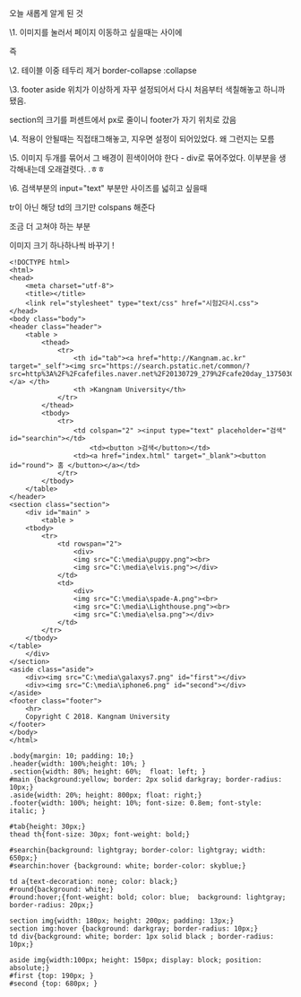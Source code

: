 오늘 새롭게 알게 된 것 

\1. 이미지를 눌러서 페이지 이동하고 싶을때는 <a href> </a> 사이에 <img> 

즉 <a href="" > **<img src="" >** </a>

\2. 테이블 이중 테두리 제거 border-collapse :collapse 

\3. footer aside 위치가 이상하게 자꾸 설정되어서 다시 처음부터 색칠해놓고 하니까 됐음. 

section의 크기를 퍼센트에서 px로 줄이니 footer가 자기 위치로 갔음 

\4. 적용이 안될때는 직접태그해놓고, 지우면 설정이 되어있었다. 왜 그런지는 모름

\5. 이미지 두개를 묶어서 그 배경이 흰색이어야 한다 - div로 묶어주었다. 이부분을 생각해내는데 오래걸렷다. .ㅎㅎ

\6. 검색부분의 input="text" 부분만 사이즈를 넓히고 싶을때

tr이 아닌 해당 td의 크기만 colspans 해준다 





조금 더 고쳐야 하는 부분 

이미지 크기 하나하나씩 바꾸기 ! 



```
<!DOCTYPE html>
<html>
<head>
	<meta charset="utf-8">
	<title></title>
	<link rel="stylesheet" type="text/css" href="시험2다시.css">
</head>
<body class="body">
<header class="header">
	<table >
		<thead>
			<tr>
				<th id="tab"><a href="http://Kangnam.ac.kr" target="_self"><img src="https://search.pstatic.net/common/?src=http%3A%2F%2Fcafefiles.naver.net%2F20130729_279%2Fcafe20day_1375030179831aoyTP_JPEG%2F%25B0%25AD%25B3%25B2%25B4%25EB%25C7%25D0%25B1%25B3_%25B7%25CE%25B0%25ED.jpg&type=l340_165"> </a> </th>
				<th >Kangnam University</th>
			</tr>
		</thead>
		<tbody>
			<tr>
				<td colspan="2" ><input type="text" placeholder="검색" id="searchin"></td>
					<td><button >검색</button></td>
				<td><a href="index.html" target="_blank"><button id="round"> 홈 </button></a></td>
			</tr>
		</tbody>
	</table>
</header>
<section class="section">
	<div id="main" >
		<table >
	<tbody>
		<tr>
			<td rowspan="2">
				<div>
				<img src="C:\media\puppy.png"><br>
				<img src="C:\media\elvis.png"></div>
			</td>
			<td>
				<div>
				<img src="C:\media\spade-A.png"><br>
				<img src="C:\media\Lighthouse.png"><br>
				<img src="C:\media\elsa.png"></div>
			</td>
		</tr>
	</tbody>
</table>
	</div>
</section>
<aside class="aside">
	<div><img src="C:\media\galaxys7.png" id="first"></div>
	<div><img src="C:\media\iphone6.png" id="second"></div>
</aside>
<footer class="footer">
	<hr>
	Copyright C 2018. Kangnam University
</footer>
</body>
</html>
```

```
.body{margin: 10; padding: 10;}
.header{width: 100%;height: 10%; }
.section{width: 80%; height: 60%;  float: left; }
#main {background:yellow; border: 2px solid darkgray; border-radius: 10px;}
.aside{width: 20%; height: 800px; float: right;}
.footer{width: 100%; height: 10%; font-size: 0.8em; font-style: italic; }

#tab{height: 30px;}
thead th{font-size: 30px; font-weight: bold;}

#searchin{background: lightgray; border-color: lightgray; width: 650px;}
#searchin:hover {background: white; border-color: skyblue;}

td a{text-decoration: none; color: black;}
#round{background: white;}
#round:hover;{font-weight: bold; color: blue;  background: lightgray; border-radius: 20px;}

section img{width: 180px; height: 200px; padding: 13px;}
section img:hover {background: darkgray; border-radius: 10px;}
td div{background: white; border: 1px solid black ; border-radius: 10px;}

aside img{width:100px; height: 150px; display: block; position: absolute;}
#first {top: 190px; }
#second {top: 680px; }
```

